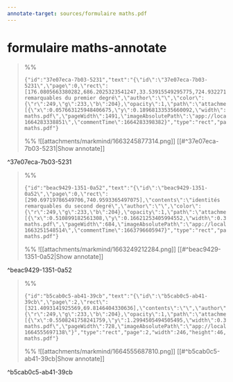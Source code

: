 ```yaml
---
annotate-target: sources/formulaire maths.pdf
---
```

# formulaire maths-annotate

>%%
>```annotate-json
>{"id":"37e07eca-7b03-5231","text":"{\"id\":\"37e07eca-7b03-5231\",\"page\":0,\"rect\":[176.0805663380282,686.2025323541247,33.53915549295775,724.9322714352783],\"contents\":\"identités remarquables du premier degré\",\"author\":\"\",\"color\":{\"r\":249,\"g\":233,\"b\":204},\"opacity\":1,\"path\":\"attachments/markmind/1663245877314.png\",\"relateRect\":[{\"x\":0.057663125948406675,\"y\":0.18968133535660092,\"width\":0.2473444613050076,\"height\":0.09559939301972686}],\"pdfName\":\"sources/formulaire maths.pdf\",\"pageWidth\":1491,\"imageAbsolutePath\":\"app://local/Users/oscarplaisant/devoirs/cours/attachments/markmind/1663245877314.png?1664283338851\",\"commentTime\":1664283398382}","type":"rect","page":0,"width":163,"height":63,"pdfName":"sources/formulaire maths.pdf"}
>```
>%%
>![[attachments/markmind/1663245877314.png]]
>[[#^37e07eca-7b03-5231|Show annotate]]
>
^37e07eca-7b03-5231

>%%
>```annotate-json
>{"id":"beac9429-1351-0a52","text":"{\"id\":\"beac9429-1351-0a52\",\"page\":0,\"rect\":[290.69719786549706,740.9593365497075],\"contents\":\"identités remarquables du second degré\",\"author\":\"\",\"color\":{\"r\":249,\"g\":233,\"b\":204},\"opacity\":1,\"path\":\"attachments/markmind/1663249212284.png\",\"relateRect\":[{\"x\":0.510899182561308,\"y\":0.16621253405994552,\"width\":0.3242506811989101,\"height\":0.12806539509536785}],\"pdfName\":\"sources/formulaire maths.pdf\",\"pageWidth\":684,\"imageAbsolutePath\":\"app://local/Users/oscarplaisant/devoirs/cours/attachments/markmind/1663249212284.png?1663251548514\",\"commentTime\":1663796605947}","type":"rect","page":0,"width":238,"height":94,"pdfName":"sources/formulaire maths.pdf"}
>```
>%%
>![[attachments/markmind/1663249212284.png]]
>[[#^beac9429-1351-0a52|Show annotate]]
>
^beac9429-1351-0a52

>%%
>```annotate-json
>{"id":"b5cab0c5-ab41-39cb","text":"{\"id\":\"b5cab0c5-ab41-39cb\",\"page\":2,\"rect\":[321.4093141925569,69.8146404330636],\"contents\":\"\",\"author\":\"\",\"color\":{\"r\":249,\"g\":233,\"b\":204},\"opacity\":1,\"path\":\"attachments/markmind/1664555687810.png\",\"relateRect\":[{\"x\":0.5508241758241759,\"y\":1.2994505494505495,\"width\":0.33791208791208793,\"height\":0.06318681318681318}],\"pdfName\":\"sources/formulaire maths.pdf\",\"pageWidth\":728,\"imageAbsolutePath\":\"app://local/Users/oscarplaisant/devoirs/cours/attachments/markmind/1664555687810.png?1664555697138\"}","type":"rect","page":2,"width":246,"height":46,"pdfName":"sources/formulaire maths.pdf"}
>```
>%%
>![[attachments/markmind/1664555687810.png]]
>[[#^b5cab0c5-ab41-39cb|Show annotate]]
>
^b5cab0c5-ab41-39cb


